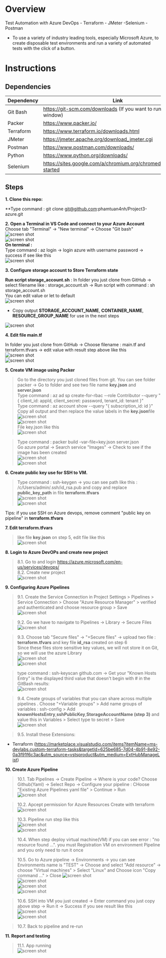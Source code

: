 # Overview

Test Automation with Azure DevOps - Terraform - JMeter -Selenium - Postman

* To use  a variety of industry leading tools, especially Microsoft Azure, to create disposable test environments and run a variety of automated tests with the click of a button.

# Instructions

## Dependencies
| Dependency | Link |
| ------ | ------ |
| Git Bash | https://git-scm.com/downloads (If you want to run bash on window) |         
| Packer | https://www.packer.io/ |
| Terraform | https://www.terraform.io/downloads.html |
| JMeter |  https://jmeter.apache.org/download_jmeter.cgi|
| Postman | https://www.postman.com/downloads/ |
| Python | https://www.python.org/downloads/ |
| Selenium | https://sites.google.com/a/chromium.org/chromedriver/getting-started |
 
## Steps

**1. Clone this repo:**

**Type command : git clone git@github.com:phamtuan4nh/Project3-azure.git

**2. Open a Terminal in VS Code and connect to your Azure Account**<br/>
Choose tab "Terminal" -> "New terminal" -> Choose "Git bash"<br/>
![screen shot](guideImg/p1.png) <br/>
![screen shot](guideImg/p2.png) <br/>
**On terminal :** <br/>
Type command : az login -> login azure with username password -> success if see like this <br/>
![screen shot](guideImg/p3.png) <br/>

**3. Configure storage account to Store Terraform state**

**Run script storage_account.sh** :
In folder you just clone from GitHub -> select filename like : storage_account.sh -> Run script with command :  sh storage_account.sh <br/>
You can edit value or let to default <br/>
![screen shot](guideImg/p4.png) <br/>

* Copy output **STORAGE_ACCOUNT_NAME**, **CONTAINER_NAME**, **RESOURCE_GROUP_NAME** for use in the next steps

![screen shot](guideImg/p5.png) <br/>

**4. Edit file main.tf**

In folder you just clone from GitHub -> Choose filename : main.tf and terraform.tfvars -> edit value with result step above like this <br/>
![screen shot](guideImg/p6.png) <br/>
![screen shot](guideImg/p7.png) <br/>

**5. Create VM image using Packer**
> Go to the directory you just cloned files from git. You can see folder packer -> Go to folder and see two file name **key.json** and **server.json** <br/>
> Type command : az ad sp create-for-rbac --role Contributor --query "{ client_id: appId, client_secret: password, tenant_id: tenant }" <br/>
> Type command : az account show --query "{ subscription_id: id }" <br/>
> Copy all output and then replace the value labels in the **key.json**file<br/>
![screen shot](guideImg/p8.png) <br/>
![screen shot](guideImg/p9.png) <br/>
> File key.json like this <br/>
![screen shot](guideImg/p10.png) <br/>

> Type command : packer build -var-file=key.json server.json <br/>
> Go azure portal -> Search service "Images" -> Check to see if the image has been created <br/>
![screen shot](guideImg/p11.png) <br/>
![screen shot](guideImg/p12.png) <br/>

**6. Create public key use for SSH to VM.**

> Type command :  ssh-keygen -> you can see path like this : /c/Users/admin/.ssh/id_rsa.pub and copy and replace **public_key_path** in file **terraform.tfvars**<br/>
![screen shot](guideImg/p13.png) <br/>
![screen shot](guideImg/p14.png) <br/>

Tips: if you use SSH on Azure devops, remove comment "public key on pipeline" in **terraform.tfvars**

**7. Edit terraform.tfvars**<br/>
> like file **key.json** on step 5, edit file like this<br/>
![screen shot](guideImg/p15.png) <br/>

**8. Login to Azure DevOPs and create new project** 

> 8.1. Go to and login https://azure.microsoft.com/en-us/services/devops/ <br/>
> 8.2. Create new project <br/>
![screen shot](guideImg/p16.png) <br/>

**9. Configuring Azure Pipelines** 

> 9.1. Create the Service Connection  in Project Settings > Pipelines > Service Connection > Choose "Azure Resource Manager" > verified and authenticated and choose resource group > Save <br/>
 ![screen shot](guideImg/p17.png) <br/>

> 9.2. Go we have to navigate to Pipelines -> Library -> Secure Files <br/>
![screen shot](guideImg/p18.png) <br/>

> 9.3. Choose tab "Secure files" ->  "+Secure files" -> upload two file : **terraform.tfvars** and key file **id_rsa** created on step 6 <br/>
> Since these files store sensitive key values, we will not store it on Git, so we will use the azure Library <br/>
![screen shot](guideImg/p19.png) <br/>
![screen shot](guideImg/p20.png) <br/>

> type command : ssh-keyscan github.com -> Get your "Known Hosts Entry" is the displayed third value that doesn't begin with # in the GitBash results:<br/>
![screen shot](guideImg/p24.png) <br/>

> 9.4. Create groups of variables that you can share across multiple pipelines . Choose "+Variable groups" > Add name groups of variables : ssh-config > Add **knownHostsEntry**,**sshPublicKey**,**StorageAccountName (step 3)** and value this in Variables > Select type to secret > Save <br/>
![screen shot](guideImg/p25.png) <br/>

> 9.5. Install these Extensions: <br/>
* Terraform (https://marketplace.visualstudio.com/items?itemName=ms-devlabs.custom-terraform-tasks&targetId=625be685-7d04-4b91-8e92-0a3f91f6c3ac&utm_source=vstsproduct&utm_medium=ExtHubManageList) <br/>


**10. Create Azure Pipeline**

> 10.1. Tab Pipelines -> Create Pipeline -> Where is your code? Choose Github(Yaml) -> Select Repo -> Configure your pipeline
: CHoose "Existing Azure Pipelines yaml file" > Continue > Run <br/>
![screen shot](guideImg/p27.png) <br/>

> 10.2. Apcept permission for Azure Resources Create with terraform <br/>
![screen shot](guideImg/p26.png) <br/>

> 10.3. Pipeline run step like this <br/>
![screen shot](guideImg/p28.png) <br/>
![screen shot](guideImg/p29.png) <br/>

> 10.4. When step deploy virtual machine(VM) if you can see error : "no resource found ...". you must Registration VM on environment Pipeline and you only need to run it once <br/>

> 10.5. Go to Azure pipeline -> Environments -> you can see Environments name is "TEST" -> Choose and select "Add resource" -> choose "Virtual machines" > Select "Linux" and Choose icon "Copy command ..." > Close
![screen shot](guideImg/p34.png) <br/>
![screen shot](guideImg/p35.png) <br/>
![screen shot](guideImg/p36.png) <br/>
![screen shot](guideImg/p37.png) <br/>

> 10.6. SSH into VM you just created -> Enter command you just copy above step -> Run it -> Success if you see result like this 
![screen shot](guideImg/p32.png) <br/>
![screen shot](guideImg/p38.png) <br/>

> 10.7. Back to pipeline and re-run

**11. Report and testing**

> 11.1. App running <br/>
 ![screen shot](guideImg/p30.png) <br/>

